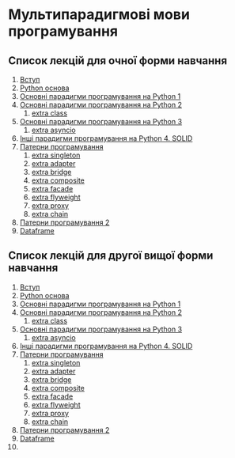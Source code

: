 # Мультипарадигмові мови програмування

## Список лекцій для очної форми навчання
1. [Вступ](
https://github.com/GeorgKantsedal/HeorhiiKantsedal.github.io/blob/10e9221148f19300db3902bcd54a532af7e05b1a/lectures%20materials/mmp/MMP0%20%D0%A0%D0%A1%D0%9E%20%D0%9E%D1%87%D0%BD%D0%B0%20%D1%84%D0%BE%D1%80%D0%BC%D0%B0%20%D0%BD%D0%B0%D0%B2%D1%87%D0%B0%D0%BD%D0%BD%D1%8F.pdf)
2. [Python основа](
https://github.com/GeorgKantsedal/HeorhiiKantsedal.github.io/blob/10e9221148f19300db3902bcd54a532af7e05b1a/lectures%20materials/mmp/MMP1%20basics%20for%20start.pdf)
3. [Основні парадигми програмування на Python 1](
https://github.com/GeorgKantsedal/HeorhiiKantsedal.github.io/blob/10e9221148f19300db3902bcd54a532af7e05b1a/lectures%20materials/mmp/MMP2%20Paradigms%20in%20Python.pdf)
4. [Основні парадигми програмування на Python 2](
https://github.com/GeorgKantsedal/HeorhiiKantsedal.github.io/blob/10e9221148f19300db3902bcd54a532af7e05b1a/lectures%20materials/mmp/MMP3%20Paradigms%20in%20Python%20part2.pdf)
   1. [extra class](https://github.com/GeorgKantsedal/HeorhiiKantsedal.github.io/blob/ae20c98606dc5192ee779f853030d7f07746f4fe/lectures%20materials/mmp/extra/class.py)
6. [Основні парадигми програмування на Python 3](
https://github.com/GeorgKantsedal/HeorhiiKantsedal.github.io/blob/10e9221148f19300db3902bcd54a532af7e05b1a/lectures%20materials/mmp/MMP4%20Paradigms%20in%20Python%20part3.pdf)
   1. [extra asyncio](https://github.com/GeorgKantsedal/HeorhiiKantsedal.github.io/blob/d6e6e0b6032b0386b685236baf9866a3bb01ea44/lectures%20materials/mmp/extra/async.py)
6. [Інші парадигми програмування на Python 4. SOLID](
https://github.com/GeorgKantsedal/HeorhiiKantsedal.github.io/blob/ea8c7d0d8c65801258197d2b0875facf6cfc9b88/lectures%20materials/mmp/MMP5%20Paradigms%20in%20Python%20part4.pdf)
7. [Патерни програмування](
https://github.com/GeorgKantsedal/HeorhiiKantsedal.github.io/blob/ff82b9021e69de75172c31d72948af3f3cab4a14/lectures%20materials/mmp/MMP6%20Design%20Pattern%20in%20Python.pdf)
   1. [extra singleton](https://github.com/GeorgKantsedal/HeorhiiKantsedal.github.io/blob/6373495938be4d1f4975cfc9ef44c3c4960a6452/lectures%20materials/mmp/extra/singleton.py)
   2. [extra adapter](https://github.com/GeorgKantsedal/HeorhiiKantsedal.github.io/blob/9775820f4faadb9cfa860af150449bba75f4ab05/lectures%20materials/mmp/extra/adapter.py)
   3. [extra bridge](https://github.com/GeorgKantsedal/HeorhiiKantsedal.github.io/blob/de906cc554eadbb34ab3ddfaf8ec4f2ce3609f92/lectures%20materials/mmp/extra/bridge.py)
   4. [extra composite](https://github.com/GeorgKantsedal/HeorhiiKantsedal.github.io/blob/42f407d97ae0651f4811286c5a7ed7b64de10d04/lectures%20materials/mmp/extra/composite.py)
   5. [extra facade](https://github.com/GeorgKantsedal/HeorhiiKantsedal.github.io/blob/a034365a30c0040fba38d944f8e1335ce9f1f8c4/lectures%20materials/mmp/extra/facade.py)
   6. [extra flyweight](https://github.com/GeorgKantsedal/HeorhiiKantsedal.github.io/blob/a034365a30c0040fba38d944f8e1335ce9f1f8c4/lectures%20materials/mmp/extra/flyweight.py)
   7. [extra proxy](https://github.com/GeorgKantsedal/HeorhiiKantsedal.github.io/blob/a034365a30c0040fba38d944f8e1335ce9f1f8c4/lectures%20materials/mmp/extra/proxy.py)
   8. [extra chain](https://github.com/GeorgKantsedal/HeorhiiKantsedal.github.io/blob/a034365a30c0040fba38d944f8e1335ce9f1f8c4/lectures%20materials/mmp/extra/chain.py)
8. [Патерни програмування 2](
https://github.com/GeorgKantsedal/HeorhiiKantsedal.github.io/blob/ff82b9021e69de75172c31d72948af3f3cab4a14/lectures%20materials/mmp/MMP6%20Design%20Pattern%20in%20Python.pdf)
9. [Dataframe](
https://github.com/GeorgKantsedal/HeorhiiKantsedal.github.io/blob/c4482aa89aec39938c1c4ddc1e178ab781be7fff/lectures%20materials/mmp/MMP7%20DataFrame.pdf)


## Список лекцій для другої вищої форми навчання
1. [Вступ](
https://github.com/GeorgKantsedal/HeorhiiKantsedal.github.io/blob/10e9221148f19300db3902bcd54a532af7e05b1a/lectures%20materials/mmp/MMP0%20%D0%A0%D0%A1%D0%9E%20%D0%97%D0%B0%D0%BE%D1%87%D0%BD%D0%B0%20%D1%84%D0%BE%D1%80%D0%BC%D0%B0%20%D0%BD%D0%B0%D0%B2%D1%87%D0%B0%D0%BD%D0%BD%D1%8F.pdf)
2. [Python основа](
https://github.com/GeorgKantsedal/HeorhiiKantsedal.github.io/blob/10e9221148f19300db3902bcd54a532af7e05b1a/lectures%20materials/mmp/MMP1%20basics%20for%20start.pdf)
3. [Основні парадигми програмування на Python 1](
https://github.com/GeorgKantsedal/HeorhiiKantsedal.github.io/blob/10e9221148f19300db3902bcd54a532af7e05b1a/lectures%20materials/mmp/MMP2%20Paradigms%20in%20Python.pdf)
4. [Основні парадигми програмування на Python 2](
https://github.com/GeorgKantsedal/HeorhiiKantsedal.github.io/blob/10e9221148f19300db3902bcd54a532af7e05b1a/lectures%20materials/mmp/MMP3%20Paradigms%20in%20Python%20part2.pdf)
   1. [extra class](https://github.com/GeorgKantsedal/HeorhiiKantsedal.github.io/blob/ae20c98606dc5192ee779f853030d7f07746f4fe/lectures%20materials/mmp/extra/class.py)
5. [Основні парадигми програмування на Python 3](
https://github.com/GeorgKantsedal/HeorhiiKantsedal.github.io/blob/10e9221148f19300db3902bcd54a532af7e05b1a/lectures%20materials/mmp/MMP4%20Paradigms%20in%20Python%20part3.pdf)
   1. [extra asyncio](https://github.com/GeorgKantsedal/HeorhiiKantsedal.github.io/blob/d6e6e0b6032b0386b685236baf9866a3bb01ea44/lectures%20materials/mmp/extra/async.py)
6. [Інші парадигми програмування на Python 4. SOLID](
https://github.com/GeorgKantsedal/HeorhiiKantsedal.github.io/blob/ea8c7d0d8c65801258197d2b0875facf6cfc9b88/lectures%20materials/mmp/MMP5%20Paradigms%20in%20Python%20part4.pdf)
7. [Патерни програмування](
https://github.com/GeorgKantsedal/HeorhiiKantsedal.github.io/blob/ff82b9021e69de75172c31d72948af3f3cab4a14/lectures%20materials/mmp/MMP6%20Design%20Pattern%20in%20Python.pdf)
   1. [extra singleton](https://github.com/GeorgKantsedal/HeorhiiKantsedal.github.io/blob/6373495938be4d1f4975cfc9ef44c3c4960a6452/lectures%20materials/mmp/extra/singleton.py)
   2. [extra adapter](https://github.com/GeorgKantsedal/HeorhiiKantsedal.github.io/blob/9775820f4faadb9cfa860af150449bba75f4ab05/lectures%20materials/mmp/extra/adapter.py)
   3. [extra bridge](https://github.com/GeorgKantsedal/HeorhiiKantsedal.github.io/blob/de906cc554eadbb34ab3ddfaf8ec4f2ce3609f92/lectures%20materials/mmp/extra/bridge.py)
   4. [extra composite](https://github.com/GeorgKantsedal/HeorhiiKantsedal.github.io/blob/42f407d97ae0651f4811286c5a7ed7b64de10d04/lectures%20materials/mmp/extra/composite.py)
   5. [extra facade](https://github.com/GeorgKantsedal/HeorhiiKantsedal.github.io/blob/a034365a30c0040fba38d944f8e1335ce9f1f8c4/lectures%20materials/mmp/extra/facade.py)
   6. [extra flyweight](https://github.com/GeorgKantsedal/HeorhiiKantsedal.github.io/blob/a034365a30c0040fba38d944f8e1335ce9f1f8c4/lectures%20materials/mmp/extra/flyweight.py)
   7. [extra proxy](https://github.com/GeorgKantsedal/HeorhiiKantsedal.github.io/blob/a034365a30c0040fba38d944f8e1335ce9f1f8c4/lectures%20materials/mmp/extra/proxy.py)
   8. [extra chain](https://github.com/GeorgKantsedal/HeorhiiKantsedal.github.io/blob/a034365a30c0040fba38d944f8e1335ce9f1f8c4/lectures%20materials/mmp/extra/chain.py)
8. [Патерни програмування 2](
https://github.com/GeorgKantsedal/HeorhiiKantsedal.github.io/blob/ff82b9021e69de75172c31d72948af3f3cab4a14/lectures%20materials/mmp/MMP6%20Design%20Pattern%20in%20Python.pdf)
9. [Dataframe](
https://github.com/GeorgKantsedal/HeorhiiKantsedal.github.io/blob/c4482aa89aec39938c1c4ddc1e178ab781be7fff/lectures%20materials/mmp/MMP7%20DataFrame.pdf)
10. 
